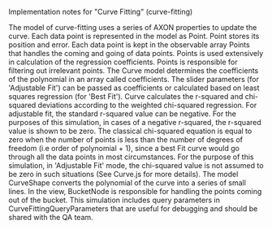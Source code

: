 Implementation notes for "Curve Fitting" (curve-fitting)

The model of curve-fitting uses a series of AXON properties to update the curve. Each data point is represented in the model as Point. Point stores its position
 and error. Each data point is kept in the observable array Points that handles the coming and going of data points.
 Points is used extensively in calculation of the regression coefficients. Points is responsible for filtering out irrelevant points.
The Curve model determines the coefficients of the polynomial in an array called 
coefficients. The slider parameters (for 'Adjustable Fit') can be passed as coefficients or calculated based
on least squares regression (for 'Best Fit'). Curve calculates the r-squared and chi-squared deviations according to the weighted chi-squared regression.
For adjustable fit, the standard r-squared value can be negative. For the purposes of this simulation, in cases of a negative r-squared, the r-squared value is shown to be zero.
The classical chi-squared equation is equal to zero when the number of points is less than the number of degrees of freedom (i.e order of polynomial + 1), since a best Fit curve
would go through all the data points in most circumstances. For the purpose of this simulation, in 'Adjustable Fit' mode, the chi-squared value is not assumed to
 be zero in such situations (See Curve.js for more details). The model CurveShape converts the polynomial of the curve into a series of small lines.
 In the view, BucketNode is responsible for handling the points coming out of the bucket.
 This simulation includes query parameters in CurveFittingQueryParameters that are useful for debugging
 and should be shared with the QA team.
